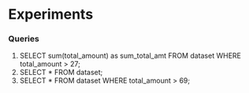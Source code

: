 # Experiments

### Queries

1. SELECT sum(total_amount) as sum_total_amt FROM dataset WHERE total_amount > 27;
2. SELECT * FROM dataset;
3. SELECT * FROM dataset WHERE total_amount > 69;
